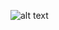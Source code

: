 ![alt text](https://bitbucket.org/samuel-oldra/exemplo-teste-unitario/raw/b5c3663388c377a90b67980be8ef20202e4a2cbb/README_IMGS/1.png)